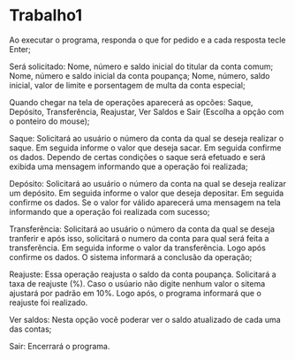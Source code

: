 # Trabalho1

Ao executar o programa, responda o que for pedido e a cada resposta tecle Enter;

Será solicitado: Nome, número e saldo inicial do titular da conta comum; Nome, número e saldo inicial da conta poupança; Nome, número, saldo inicial, valor de limite e porsentagem de multa da conta especial;

Quando chegar na tela de operações aparecerá as opcões: Saque, Depósito, Transferência, Reajustar, Ver Saldos e Sair (Escolha a opção com o ponteiro do mouse);

Saque:
Solicitará ao usuário o número da conta da qual se deseja realizar o saque. Em seguida informe o valor que deseja sacar. Em seguida confirme os dados. Dependo de certas condições o saque será efetuado e será exibida uma mensagem informando que a operação foi realizada;

Depósito:
Solicitará ao usuário o número da conta na qual se deseja realizar um depósito. Em seguida informe o valor que deseja depositar. Em seguida confirme os dados. Se o valor for válido aparecerá uma mensagem na tela informando que a operação foi realizada com sucesso;

Transferência:
Solicitará ao usuário o número da conta da qual se deseja tranferir e após isso, solicitará o numero da conta para qual será feita a transferência. Em seguida informe o valor da transferência. Logo após confirme os dados. O sistema informará a conclusão da operação;

Reajuste:
Essa operação reajusta o saldo da conta poupança. Solicitará a taxa de reajuste (%). Caso o usúario não digite nenhum valor o sitema ajustará por padrão em 10%. Logo após, o programa informará que o reajuste foi realizado.

Ver saldos:
Nesta opção você poderar ver o saldo atualizado de cada uma das contas;

Sair:
Encerrará o programa.
